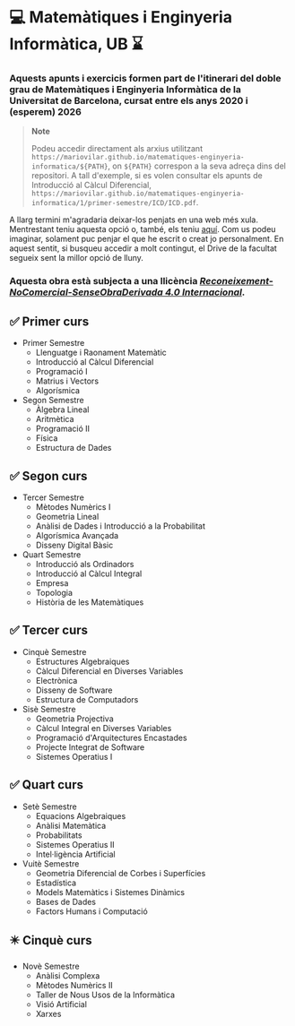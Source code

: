# :computer: Matemàtiques i Enginyeria Informàtica, UB :hourglass:
### Aquests apunts i exercicis formen part de l'itinerari del doble grau de Matemàtiques i Enginyeria Informàtica de la Universitat de Barcelona, cursat entre els anys 2020 i (esperem) 2026

> **Note**
> 
> Podeu accedir directament als arxius utilitzant `https://mariovilar.github.io/matematiques-enginyeria-informatica/${PATH}`, on `${PATH}` correspon a la seva adreça dins del repositori. A tall d'exemple, si es volen consultar els apunts de Introducció al Càlcul Diferencial, `https://mariovilar.github.io/matematiques-enginyeria-informatica/1/primer-semestre/ICD/ICD.pdf`.

A llarg termini m'agradaria deixar-los penjats en una web més xula. Mentrestant teniu aquesta opció o, també, els teniu [aquí](https://www.vilar.dev/notes). Com us podeu imaginar, solament puc penjar el que he escrit o creat jo personalment. En aquest sentit, si busqueu accedir a molt contingut, el Drive de la facultat segueix sent la millor opció de lluny.

### Aquesta obra està subjecta a una llicència [*Reconeixement-NoComercial-SenseObraDerivada 4.0 Internacional*](https://creativecommons.org/licenses/by-nc-nd/4.0/deed.ca).

:white_check_mark: Primer curs
 ---
- Primer Semestre
  - Llenguatge i Raonament Matemàtic
  - Introducció al Càlcul Diferencial
  - Programació I
  - Matrius i Vectors
  - Algorísmica
- Segon Semestre
  -  Àlgebra Lineal
  -  Aritmètica
  -  Programació II
  -  Física
  -  Estructura de Dades

:white_check_mark: Segon curs
---
- Tercer Semestre
  - Mètodes Numèrics I
  - Geometria Lineal
  - Anàlisi de Dades i Introducció a la Probabilitat
  - Algorísmica Avançada
  - Disseny Digital Bàsic
- Quart Semestre
  - Introducció als Ordinadors
  - Introducció al Càlcul Integral
  - Empresa
  - Topologia
  - Història de les Matemàtiques

:white_check_mark: Tercer curs
---
- Cinquè Semestre
  - Estructures Algebraiques
  - Càlcul Diferencial en Diverses Variables
  - Electrònica
  - Disseny de Software
  - Estructura de Computadors
- Sisè Semestre
  - Geometria Projectiva
  - Càlcul Integral en Diverses Variables
  - Programació d'Arquitectures Encastades
  - Projecte Integrat de Software
  - Sistemes Operatius I

:white_check_mark: Quart curs
---
- Setè Semestre
  - Equacions Algebraiques
  - Anàlisi Matemàtica
  - Probabilitats
  - Sistemes Operatius II
  - Intel·ligència Artificial
- Vuitè Semestre
  - Geometria Diferencial de Corbes i Superfícies
  - Estadística
  - Models Matemàtics i Sistemes Dinàmics
  - Bases de Dades
  - Factors Humans i Computació

:eight_pointed_black_star: Cinquè curs
---
- Novè Semestre
  - Anàlisi Complexa
  - Mètodes Numèrics II
  - Taller de Nous Usos de la Informàtica
  - Visió Artificial
  - Xarxes
